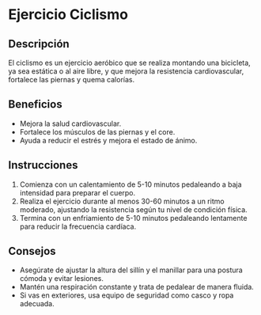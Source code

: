 # Ejercicio Ciclismo

## Descripción
El ciclismo es un ejercicio aeróbico que se realiza montando una bicicleta, ya sea estática o al aire libre, y que mejora la resistencia cardiovascular, fortalece las piernas y quema calorías.

## Beneficios
- Mejora la salud cardiovascular.
- Fortalece los músculos de las piernas y el core.
- Ayuda a reducir el estrés y mejora el estado de ánimo.

## Instrucciones
1. Comienza con un calentamiento de 5-10 minutos pedaleando a baja intensidad para preparar el cuerpo.
2. Realiza el ejercicio durante al menos 30-60 minutos a un ritmo moderado, ajustando la resistencia según tu nivel de condición física.
3. Termina con un enfriamiento de 5-10 minutos pedaleando lentamente para reducir la frecuencia cardíaca.

## Consejos
- Asegúrate de ajustar la altura del sillín y el manillar para una postura cómoda y evitar lesiones.
- Mantén una respiración constante y trata de pedalear de manera fluida.
- Si vas en exteriores, usa equipo de seguridad como casco y ropa adecuada.


